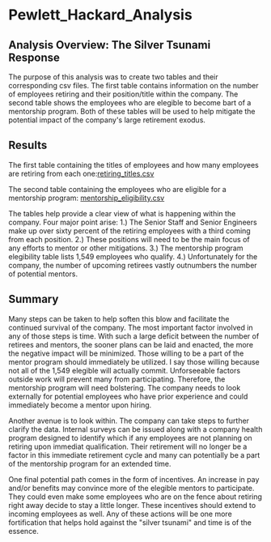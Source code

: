 # Pewlett_Hackard_Analysis
## Analysis Overview: The Silver Tsunami Response
The purpose of this analysis was to create two tables and their corresponding csv files. The first table contains information on the number of employees retiring and their position/title within the company. The second table shows the employees who are elegible to become bart of a mentorship program. Both of these tables will be used to help mitigate the potential impact of the company's large retirement exodus.

## Results
The first table containing the titles of employees and how many employees are retiring from each one:[retiring_titles.csv](https://github.com/ltmurphy/Pewlett_Hackard_Analysis/blob/main/Data/retiring_titles.csv)

The second table containing the employees who are eligible for a mentorship program: [mentorship_eligibility.csv](https://github.com/ltmurphy/Pewlett_Hackard_Analysis/blob/main/Data/mentorship_elegibility.csv)

The tables help provide a clear view of what is happening within the company. Four major point arise:
1.) The Senior Staff and Senior Engineers make up over sixty percent of the retiring employees with a third coming from each position.
2.) These positions will need to be the main focus of any efforts to mentor or other mitigations. 
3.) The mentorship program elegibility table lists 1,549 employees who qualify.
4.) Unfortunately for the company, the number of upcoming retirees vastly outnumbers the number of potential mentors.

## Summary
Many steps can be taken to help soften this blow and facilitate the continued survival of the company. The most important factor involved in any of those steps is time. With such a large deficit between the number of retirees and mentors, the sooner plans can be laid and enacted, the more the negative impact will be minimized. Those willing to be a part of the mentor program should immediately be utilized. I say those willing because not all of the 1,549 elegible will actually commit. Unforseeable factors outside work will prevent many from participating. Therefore, the mentorship program will need bolstering. The company needs to look externally for potential employees who have prior experience and could immediately become a mentor upon hiring. 

Another avenue is to look within. The company can take steps to further clarify the data. Internal surveys can be issued along with a company health program designed to identify which if any employees are not planning on retiring upon immediat qualification. Their retirement will no longer be a factor in this immediate retirement cycle and many can potentially be a part of the mentorship program for an extended time.

One final potential path comes in the form of incentives. An increase in pay and/or benefits may convince more of the elegible mentors to participate. They could even make some employees who are on the fence about retiring right away decide to stay a little longer. These incentives should extend to incoming employees as well. Any of these actions will be one more fortification that helps hold against the "silver tsunami" and time is of the essence.
